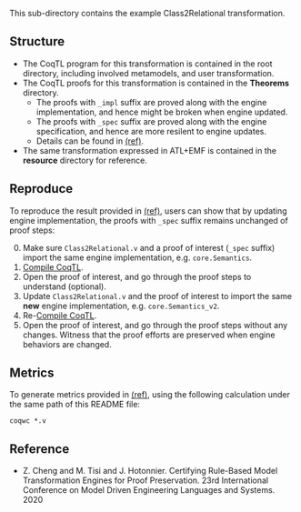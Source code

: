 This sub-directory contains the example Class2Relational transformation.

Structure
------

* The CoqTL program for this transformation is contained in the root directory, including involved metamodels, and user transformation.
* The CoqTL proofs for this transformation is contained in the **Theorems** directory.
  * The proofs with `_impl` suffix are proved along with the engine implementation, and hence might be broken when engine updated.
  * The proofs with `_spec` suffix are proved along with the engine specification, and hence are more resilent to engine updates.
  * Details can be found in [(ref)](#Reference).
* The same transformation expressed in ATL+EMF is contained in the **resource** directory for reference.

Reproduce
------
To reproduce the result provided in [(ref)](#Reference), users can show that by updating engine implementation, the proofs with `_spec` suffix remains unchanged of proof steps:

0. Make sure `Class2Relational.v` and a proof of interest (`_spec` suffix) import the same engine implementation, e.g. `core.Semantics`.
1. [Compile CoqTL](https://github.com/atlanmod/CoqTL/wiki/Compiling-CoqTL).
2. Open the proof of interest, and go through the proof steps to understand (optional).
3. Update `Class2Relational.v` and the proof of interest to import the same **new** engine implementation, e.g. `core.Semantics_v2`.
3. Re-[Compile CoqTL](https://github.com/atlanmod/CoqTL/wiki/Compiling-CoqTL).
4. Open the proof of interest, and go through the proof steps without any changes. Witness that the proof efforts are preserved when engine behaviors are changed.

Metrics
------

To generate metrics provided in [(ref)](#Reference), using the following calculation under the same path of this README file:

```
coqwc *.v
```

Reference
------

* Z. Cheng and M. Tisi and J. Hotonnier. 	Certifying Rule-Based Model Transformation Engines for Proof Preservation. 23rd International Conference on Model Driven Engineering Languages and Systems. 2020

